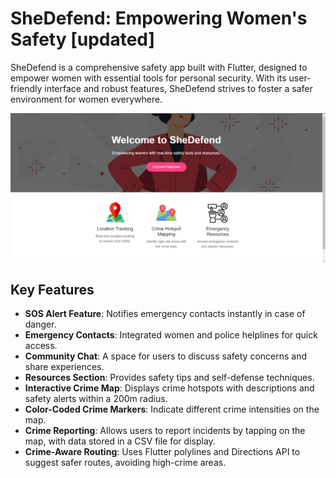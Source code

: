 # SheDefend: Empowering Women's Safety [updated]  

SheDefend is a comprehensive safety app built with Flutter, designed to empower women with essential tools for personal security. With its user-friendly interface and robust features, SheDefend strives to foster a safer environment for women everywhere.  

![alt text](image.png)  

## Key Features  

- **SOS Alert Feature**: Notifies emergency contacts instantly in case of danger.
- **Emergency Contacts**: Integrated women and police helplines for quick access.
- **Community Chat**: A space for users to discuss safety concerns and share experiences.
- **Resources Section**: Provides safety tips and self-defense techniques.
- **Interactive Crime Map**: Displays crime hotspots with descriptions and safety alerts within a 200m radius.
- **Color-Coded Crime Markers**: Indicate different crime intensities on the map.
- **Crime Reporting**: Allows users to report incidents by tapping on the map, with data stored in a CSV file for display.
- **Crime-Aware Routing**: Uses Flutter polylines and Directions API to suggest safer routes, avoiding high-crime areas.
